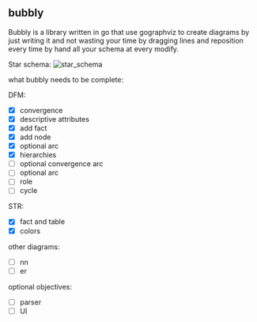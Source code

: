 ## bubbly

Bubbly is a library written in go that use gographviz to create diagrams by just writing it and not wasting your time by dragging lines and reposition every time by hand all your schema at every modify.


Star schema:
![star_schema](star_schema_look.png)



what bubbly needs to be complete:

DFM:
- [x] convergence
- [x] descriptive attributes
- [x] add fact
- [x] add node   
- [x] optional arc
- [x] hierarchies
- [ ] optional convergence arc
- [ ] optional arc
- [ ] role
- [ ] cycle

STR:
- [x] fact and table
- [x] colors

other diagrams:
- [ ] nn
- [ ] er

optional objectives:
- [ ] parser
- [ ] UI
